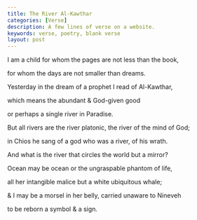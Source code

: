 ```yaml
---
title: The River Al-Kawthar
categories: [Verse]
description: A few lines of verse on a website.
keywords: verse, poetry, blank verse
layout: post
---
```


<p class="hanging">I am a child for whom the pages are not less than the book,</p>
<p class="hanging">for whom the days are not smaller than dreams.</p>
<p class="hanging">Yesterday in the dream of a prophet I read of Al-Kawthar,</p>
<p class="hanging">which means the abundant & God-given good</p>
<p class="hanging">or perhaps a single river in Paradise.</p>
<p class="hanging">But all rivers are the river platonic, the river of the mind of God;</p>
<p class="hanging">in Chios he sang of a god who was a river, of his wrath.</p>
<p class="hanging">And what is the river that circles the world but a mirror?</p>
<p class="hanging">Ocean may be ocean or the ungraspable phantom of life,</p>
<p class="hanging">all her intangible malice but a white ubiquitous whale;</p>
<p class="hanging">& I may be a morsel in her belly, carried unaware to Nineveh</p>
<p class="hanging">to be reborn a symbol & a sign.</p>
